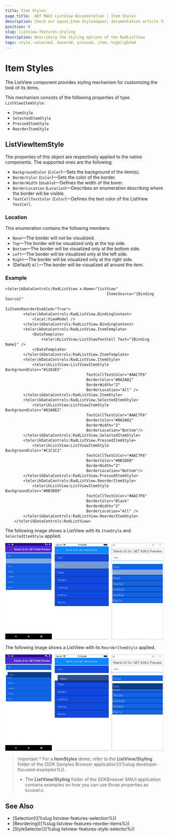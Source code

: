```yaml
---
title: Item Styles
page_title: .NET MAUI ListView Documentation | Item Styles
description: Check our &quot;Item Styles&quot; documentation article for Telerik ListView for .NET MAUI.
position: 0
slug: listview-features-styling
description: Describing the styling options of the RadListView
tags: style, selected, hovered, pressed, item, highlighted
---
```


# Item Styles

The ListView component provides styling mechanism for customizing the look of its items.

This mechanism consists of the following properties of type `ListViewItemStyle`:

* `ItemStyle`
* `SelectedItemStyle`
* `PressedItemStyle`
* `ReorderItemStyle`

## ListViewItemStyle

The properties of this object are respectively applied to the native components. The supported ones are the following:

* `BackgroundColor` (`Color`)&mdash;Sets the background of the item(s).
* `BorderColor` (`Color`)&mdash;Sets the color of the border.
* `BorderWidth` (`double`)&mdash;Defines the width of the borer.
* `BorderLocation` (`Location`)&mdash;Describes an enumeration describing where the border will be visible.
* `TextCellTextColor` (`Color`)&mdash;Defines the text color of the ListView `TextCell`.


### Location

This enumeration contains the following members:

- `None`&mdash;The border will not be visualized.
- `Top`&mdash;The border will be visualized only at the top side.
- `Bottom`&mdash;The border will be visualized only at the bottom side.
- `Left`&mdash;The border will be visualized only at the left side.
- `Right`&mdash;The border will be visualized only at the right side.
- (Default) `All`&mdash;The border will be visualized all around the item.

### Example

```XAML
<telerikDataControls:RadListView x:Name="listView"
                                             ItemsSource="{Binding Source}"
                                             IsItemsReorderEnabled="True">
        <telerikDataControls:RadListView.BindingContext>
            <local:ViewModel />
        </telerikDataControls:RadListView.BindingContext>
        <telerikDataControls:RadListView.ItemTemplate>
            <DataTemplate>
                <telerikListView:ListViewTextCell Text="{Binding Name}" />
            </DataTemplate>
        </telerikDataControls:RadListView.ItemTemplate>
        <telerikDataControls:RadListView.ItemStyle>
            <telerikListView:ListViewItemStyle BackgroundColor="#1263E5"
                                    TextCellTextColor="#AAC7F6"
                                    BorderColor="#0A3A82"                                                
                                    BorderWidth="2"
                                    BorderLocation="All" />
        </telerikDataControls:RadListView.ItemStyle>
        <telerikDataControls:RadListView.SelectedItemStyle>
            <telerikListView:ListViewItemStyle BackgroundColor="#83A9E2"
                                    TextCellTextColor="#AAC7F6"
                                    BorderColor="#0A3A82"
                                    BorderWidth="2"
                                    BorderLocation="Bottom"/>
        </telerikDataControls:RadListView.SelectedItemStyle>
        <telerikDataControls:RadListView.PressedItemStyle>
            <telerikListView:ListViewItemStyle BackgroundColor="#C1C1C1"
                                    TextCellTextColor="#AAC7F6"
                                    BorderColor="#0B3D89"
                                    BorderWidth="2"
                                    BorderLocation="Bottom"/>
        </telerikDataControls:RadListView.PressedItemStyle>
        <telerikDataControls:RadListView.ReorderItemStyle>
            <telerikListView:ListViewItemStyle BackgroundColor="#0B3D89"
                                    TextCellTextColor="#AAC7F6"
                                    BorderColor="Black"
                                    BorderWidth="2"
                                    BorderLocation="All" />
        </telerikDataControls:RadListView.ReorderItemStyle>
    </telerikDataControls:RadListView>
```


The following image shows a ListView with its `ItemStyle` and `SelectedItemStyle` applied.

![](../images/listview_features_itemstyle.png)


The following image shows a ListView with its `ReorderItemStyle` applied.

![](../images/listview_features_reorderItemstyle.png)

>important * For a **ItemStyles** demo, refer to the **ListView/Styling** folder of the [SDK Samples Browser application]({%slug developer-focused-examples%}).
>* The **ListView/Styling** folder of the SDKBrowser MAUI application contains examples on how you can use those properties as `bindable`.


## See Also

- [Selection]({%slug listview-features-selection%})
- [Reordering]({%slug listview-features-reorder-items%})
- [StyleSelector]({%slug listview-features-style-selector%})
